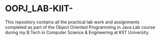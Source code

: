# OOPJ_LAB-KIIT-
This repository contains all the practical lab work and assignments completed as part of the Object Oriented Programming in Java Lab course during my B.Tech in Computer Science &amp; Engineering at KIIT University.
